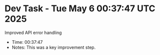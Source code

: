 # Dev Task - Tue May  6 00:37:47 UTC 2025
Improved API error handling
- Time: 00:37:47
- Notes: This was a key improvement step.
